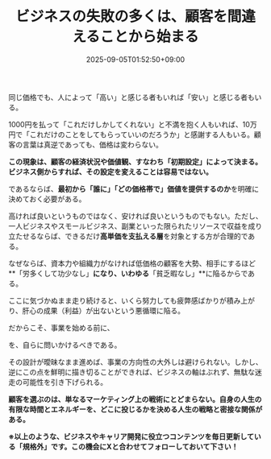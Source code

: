 ﻿---
title: "ビジネスの失敗の多くは、顧客を間違えることから始まる"
date: 2025-09-05T01:52:50+09:00
draft: false
---

同じ価格でも、人によって「高い」と感じる者もいれば「安い」と感じる者もいる。

1000円を払って「これだけしかしてくれない」と不満を抱く人もいれば、10万円で「これだけのことをしてもらっていいのだろうか」と感謝する人もいる。顧客の言葉は真逆であっても、価格は変わらない。

**この現象は、顧客の経済状況や価値観、すなわち「初期設定」によって決まる。ビジネス側からすれば、その設定を変えることは容易ではない。**

であるならば、**最初から「誰に」「どの価格帯で」価値を提供するのか**を明確に決めておく必要がある。

高ければ良いというものではなく、安ければ良いというものでもない。ただし、一人ビジネスやスモールビジネス、副業といった限られたリソースで収益を成り立たせるならば、できるだけ**高単価を支払える層**を対象とする方が合理的である。

なぜならば、資本力や組織力がなければ低価格の顧客を大勢、相手にするほど**「労多くして功少なし」**になり、いわゆる**「貧乏暇なし」**に陥るからである。

ここに気づかぬまま走り続けると、いくら努力しても疲弊感ばかりが積み上がり、肝心の成果（利益）が出ないという悪循環に陥る。

だからこそ、事業を始める前に、

を、自らに問いかけるべきである。

その設計が曖昧なまま進めば、事業の方向性の大外しは避けられない。しかし、逆にこの点を鮮明に描き切ることができれば、ビジネスの軸はぶれず、無駄な迷走の可能性を引き下げられる。

**顧客を選ぶのは、単なるマーケティング上の戦術にとどまらない。自身の人生の有限な時間とエネルギーを、どこに投じるかを決める人生の戦略と密接な関係がある。**



**※以上のような、ビジネスやキャリア開発に役立つコンテンツを毎日更新している「規格外」です。この機会にXと合わせてフォローしておいて下さい！**